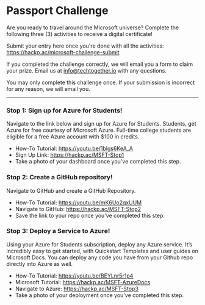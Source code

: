 # Passport Challenge

Are you ready to travel around the Microsoft universe? Complete the following three (3) activities to receive a digital certificate! 

Submit your entry here once you're done with all the activities: <a href="https://hackp.ac/microsoft-challenge-submit">https://hackp.ac/microsoft-challenge-submit</a>

If you completed the challenge correctly, we will email you a form to claim your prize. Email us at info@techtogether.io with any questions. 

You may only complete this challenge once. If your submission is incorrect for any reason, we will email you.

***

### Stop 1: Sign up for Azure for Students! 
Navigate to the link below and sign up for Azure for Students. Students, get Azure for free courtesy of Microsoft Azure. Full-time college students are eligible for a free Azure account with $100 in credits.
* How-To Tutorial: <a href="https://youtu.be/1blgs6KeA_A">https://youtu.be/1blgs6KeA_A</a>
* Sign Up Link: <a href="https://hackp.ac/MSFT-Stop1">https://hackp.ac/MSFT-Stop1</a>
* Take a photo of your dashboard once you've completed this step.

### Stop 2: Create a GitHub repository!
Navigate to GitHub and create a GitHub Repository.
* How-To Tutorial: <a href="https://youtu.be/mK6Uo2qxUUM">https://youtu.be/mK6Uo2qxUUM</a>
* Navigate to GitHub: <a href="https://hackp.ac/MSFT-Stop2">https://hackp.ac/MSFT-Stop2</a>
* Save the link to your repo once you've completed this step. 

### Stop 3: Deploy a Service to Azure! 
Using your Azure for Students subscription, deploy any Azure service. It’s incredibly easy to get started, with Quickstart Templates and user guides on Microsoft Docs. You can deploy any code you have from your Github repo directly into Azure as well.
* How-To Tutorial:  <a href="https://youtu.be/BEYLnr5r1p4">https://youtu.be/BEYLnr5r1p4</a>
* Microsoft Tutorial: <a href="https://hackp.ac/MSFT-AzureDocs">https://hackp.ac/MSFT-AzureDocs</a>
* Navigate to Azure: <a href="https://hackp.ac/MSFT-Stop3">https://hackp.ac/MSFT-Stop3</a>
* Take a photo of your deployment once you've completed this step.
